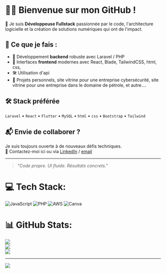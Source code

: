 # 👩‍💻 Bienvenue sur mon GitHub !

🎯 Je suis **Développeuse Fullstack** passionnée par le code, l'architecture logicielle et la création de solutions numériques qui ont de l'impact.

## 🚀 Ce que je fais :
- 🔧 Développement **backend** robuste avec Laravel / PHP
- 🎨 Interfaces **frontend** modernes avec React, Blade, TailwindCSS, html, css, 
- 🛠️ Utilisation d'api
- 🧠 Projets personnels, site vitrine pour une entreprise cybersécurité, site vitrine pour une entreprise dans le domaine de pétrole, et autre....

## 🛠️ Stack préférée
`Laravel` • `React` • `Flutter` • `MySQL` • `html` • `css` • `Bootstrap` • `Tailwind`

## 📬 Envie de collaborer ?
Je suis toujours ouverte à de nouveaux défis techniques.  
📩 Contactez-moi ici ou via [LinkedIn]([https://linkedin.com/in/votre-profil](https://www.linkedin.com/in/rosine-koffi-a9ba55234?utm_source=share&utm_campaign=share_via&utm_content=profile&utm_medium=android_app)) / [email](rose88koffi@gmail.com)

---

> *"Code propre. UI fluide. Résultats concrets."*


# 💻 Tech Stack:
![JavaScript](https://img.shields.io/badge/javascript-%23323330.svg?style=for-the-badge&logo=javascript&logoColor=%23F7DF1E)
![PHP](https://img.shields.io/badge/php-%23777BB4.svg?style=for-the-badge&logo=php&logoColor=white)
![AWS](https://img.shields.io/badge/AWS-%23FF9900.svg?style=for-the-badge&logo=amazon-aws&logoColor=white)
![Canva](https://img.shields.io/badge/Canva-%2300C4CC.svg?style=for-the-badge&logo=Canva&logoColor=white)

# 📊 GitHub Stats:
![](https://github-readme-stats.vercel.app/api?username=Ro-sina-dev&theme=dark&hide_border=false&include_all_commits=true&count_private=true)<br/>
![](https://nirzak-streak-stats.vercel.app/?user=Ro-sina-dev&theme=dark&hide_border=false)<br/>
![](https://github-readme-stats.vercel.app/api/top-langs/?username=Ro-sina-dev&theme=dark&hide_border=false&include_all_commits=true&count_private=true&layout=compact)

---

[![](https://visitcount.itsvg.in/api?id=Ro-sina-dev&icon=0&color=0)](https://visitcount.itsvg.in)

<!-- Proudly created with GPRM ( https://gprm.itsvg.in ) -->


